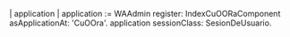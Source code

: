 | application |
application := WAAdmin register: IndexCuOORaComponent asApplicationAt: 'CuOOra'.
application sessionClass: SesionDeUsuario.